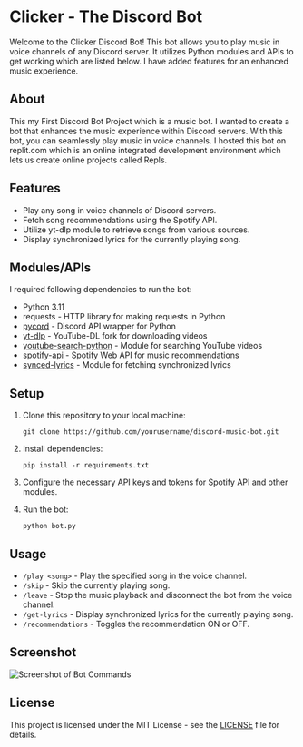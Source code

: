 # Clicker -  The Discord Bot

Welcome to the Clicker Discord Bot! This bot allows you to play music in voice channels of any Discord server. It utilizes Python modules and APIs to get working which are listed below. I have added features for an enhanced music experience.

## About 

This my First Discord Bot Project which is a music bot. I wanted to create a bot that enhances the music experience within Discord servers. With this bot, you can seamlessly play music in voice channels. I hosted this bot on replit.com which is an online integrated development environment which lets us create online projects called Repls.

## Features

- Play any song in voice channels of Discord servers.
- Fetch song recommendations using the Spotify API.
- Utilize yt-dlp module to retrieve songs from various sources.
- Display synchronized lyrics for the currently playing song.

## Modules/APIs

I required following dependencies to run the bot:

- Python 3.11
- requests - HTTP library for making requests in Python
- [pycord](https://github.com/Pycord-Development/pycord) - Discord API wrapper for Python
- [yt-dlp](https://github.com/yt-dlp/yt-dlp) - YouTube-DL fork for downloading videos
- [youtube-search-python](https://github.com/alexmercerind/youtube-search-python) - Module for searching YouTube videos
- [spotify-api](https://developer.spotify.com/documentation/web-api/) - Spotify Web API for music recommendations
- [synced-lyrics](https://github.com/lo3me/syncedlyrics) - Module for fetching synchronized lyrics

## Setup

1. Clone this repository to your local machine:

   ```
   git clone https://github.com/yourusername/discord-music-bot.git
   ```

2. Install dependencies:

   ```
   pip install -r requirements.txt
   ```

3. Configure the necessary API keys and tokens for Spotify API and other modules.

4. Run the bot:

   ```
   python bot.py
   ```

## Usage

- `/play <song>` - Play the specified song in the voice channel.
- `/skip` - Skip the currently playing song.
- `/leave` - Stop the music playback and disconnect the bot from the voice channel.
- `/get-lyrics` - Display synchronized lyrics for the currently playing song.
- `/recommendations` - Toggles the recommendation ON or OFF.

## Screenshot

![Screenshot of Bot Commands](https://github.com/Himanshu639/Discord-bot/blob/main/Screenshot%202024-01-28%20205615.png)

## License

This project is licensed under the MIT License - see the [LICENSE](https://github.com/Himanshu639/Discord-bot/blob/main/LICENSE.md) file for details.
